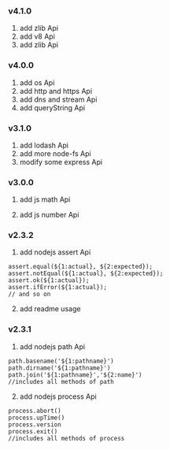 ### v4.1.0
1. add zlib Api
2. add v8 Api
3. add zlib Api

### v4.0.0
1. add os Api
2. add http and https Api
3. add dns and stream Api
4. add queryString Api

### v3.1.0
1. add lodash Api
2. add more node-fs Api
3. modify some express Api
### v3.0.0
1. add js math Api

2. add js number Api

### v2.3.2
1. add nodejs assert Api
```
assert.equal(${1:actual}, ${2:expected});
assert.notEqual(${1:actual}, ${2:expected});
assert.ok(${1:actual});
assert.ifError(${1:actual});
// and so on
```
2. add readme usage

### v2.3.1
1. add nodejs path Api
```
path.basename('${1:pathname}')
path.dirname('${1:pathname}')
path.join('${1:pathname}','${2:name}')
//includes all methods of path
```
2. add nodejs process Api
```
process.abort()
process.upTime()
process.version
process.exit()
//includes all methods of process
```
